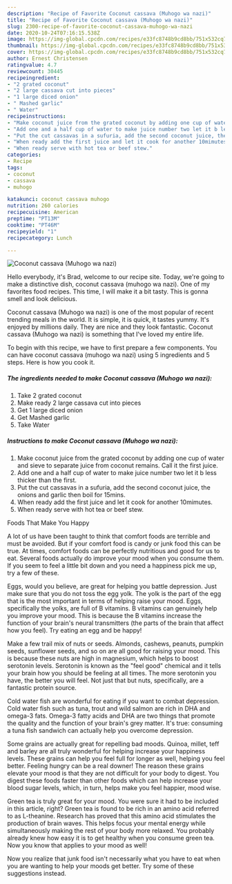 ```yaml
---
description: "Recipe of Favorite Coconut cassava (Muhogo wa nazi)"
title: "Recipe of Favorite Coconut cassava (Muhogo wa nazi)"
slug: 2300-recipe-of-favorite-coconut-cassava-muhogo-wa-nazi
date: 2020-10-24T07:16:15.538Z
image: https://img-global.cpcdn.com/recipes/e33fc8748b9cd8bb/751x532cq70/coconut-cassava-muhogo-wa-nazi-recipe-main-photo.jpg
thumbnail: https://img-global.cpcdn.com/recipes/e33fc8748b9cd8bb/751x532cq70/coconut-cassava-muhogo-wa-nazi-recipe-main-photo.jpg
cover: https://img-global.cpcdn.com/recipes/e33fc8748b9cd8bb/751x532cq70/coconut-cassava-muhogo-wa-nazi-recipe-main-photo.jpg
author: Ernest Christensen
ratingvalue: 4.7
reviewcount: 30445
recipeingredient:
- "2 grated coconut"
- "2 large cassava cut into pieces"
- "1 large diced onion"
- " Mashed garlic"
- " Water"
recipeinstructions:
- "Make coconut juice from the grated coconut by adding one cup of water and sieve to separate juice from coconut remains. Call it the first juice."
- "Add one and a half cup of water to make juice number two let it b less thicker than the first."
- "Put the cut cassavas in a sufuria, add the second coconut juice, the onions and garlic then boil for 15mins."
- "When ready add the first juice and let it cook for another 10mimutes."
- "When ready serve with hot tea or beef stew."
categories:
- Recipe
tags:
- coconut
- cassava
- muhogo

katakunci: coconut cassava muhogo 
nutrition: 260 calories
recipecuisine: American
preptime: "PT13M"
cooktime: "PT46M"
recipeyield: "1"
recipecategory: Lunch

---
```



![Coconut cassava (Muhogo wa nazi)](https://img-global.cpcdn.com/recipes/e33fc8748b9cd8bb/751x532cq70/coconut-cassava-muhogo-wa-nazi-recipe-main-photo.jpg)

Hello everybody, it's Brad, welcome to our recipe site. Today, we're going to make a distinctive dish, coconut cassava (muhogo wa nazi). One of my favorites food recipes. This time, I will make it a bit tasty. This is gonna smell and look delicious.



Coconut cassava (Muhogo wa nazi) is one of the most popular of recent trending meals in the world. It is simple, it is quick, it tastes yummy. It's enjoyed by millions daily. They are nice and they look fantastic. Coconut cassava (Muhogo wa nazi) is something that I've loved my entire life.


To begin with this recipe, we have to first prepare a few components. You can have coconut cassava (muhogo wa nazi) using 5 ingredients and 5 steps. Here is how you cook it.

<!--inarticleads1-->

##### The ingredients needed to make Coconut cassava (Muhogo wa nazi):

1. Take 2 grated coconut
1. Make ready 2 large cassava cut into pieces
1. Get 1 large diced onion
1. Get  Mashed garlic
1. Take  Water




<!--inarticleads2-->

##### Instructions to make Coconut cassava (Muhogo wa nazi):

1. Make coconut juice from the grated coconut by adding one cup of water and sieve to separate juice from coconut remains. Call it the first juice.
1. Add one and a half cup of water to make juice number two let it b less thicker than the first.
1. Put the cut cassavas in a sufuria, add the second coconut juice, the onions and garlic then boil for 15mins.
1. When ready add the first juice and let it cook for another 10mimutes.
1. When ready serve with hot tea or beef stew.




Foods That Make You Happy


A lot of us have been taught to think that comfort foods are terrible and must be avoided. But if your comfort food is candy or junk food this can be true. At times, comfort foods can be perfectly nutritious and good for us to eat. Several foods actually do improve your mood when you consume them. If you seem to feel a little bit down and you need a happiness pick me up, try a few of these.

Eggs, would you believe, are great for helping you battle depression. Just make sure that you do not toss the egg yolk. The yolk is the part of the egg that is the most important in terms of helping raise your mood. Eggs, specifically the yolks, are full of B vitamins. B vitamins can genuinely help you improve your mood. This is because the B vitamins increase the function of your brain's neural transmitters (the parts of the brain that affect how you feel). Try eating an egg and be happy!

Make a few trail mix of nuts or seeds. Almonds, cashews, peanuts, pumpkin seeds, sunflower seeds, and so on are all good for raising your mood. This is because these nuts are high in magnesium, which helps to boost serotonin levels. Serotonin is known as the "feel good" chemical and it tells your brain how you should be feeling at all times. The more serotonin you have, the better you will feel. Not just that but nuts, specifically, are a fantastic protein source.

Cold water fish are wonderful for eating if you want to combat depression. Cold water fish such as tuna, trout and wild salmon are rich in DHA and omega-3 fats. Omega-3 fatty acids and DHA are two things that promote the quality and the function of your brain's grey matter. It's true: consuming a tuna fish sandwich can actually help you overcome depression. 

Some grains are actually great for repelling bad moods. Quinoa, millet, teff and barley are all truly wonderful for helping increase your happiness levels. These grains can help you feel full for longer as well, helping you feel better. Feeling hungry can be a real downer! The reason these grains elevate your mood is that they are not difficult for your body to digest. You digest these foods faster than other foods which can help increase your blood sugar levels, which, in turn, helps make you feel happier, mood wise.

Green tea is truly great for your mood. You were sure it had to be included in this article, right? Green tea is found to be rich in an amino acid referred to as L-theanine. Research has proved that this amino acid stimulates the production of brain waves. This helps focus your mental energy while simultaneously making the rest of your body more relaxed. You probably already knew how easy it is to get healthy when you consume green tea. Now you know that applies to your mood as well!

Now you realize that junk food isn't necessarily what you have to eat when you are wanting to help your moods get better. Try  some  of  these  suggestions  instead.

